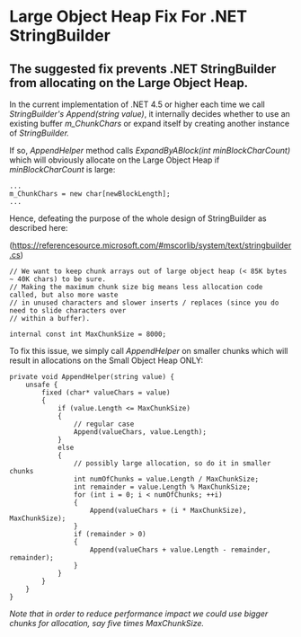 # Large Object Heap Fix For .NET StringBuilder
## The suggested fix prevents .NET StringBuilder from allocating on the Large Object Heap.

In the current implementation of .NET 4.5 or higher each time we call *StringBuilder's* *Append(string value)*, it internally decides whether to use an existing buffer *m_ChunkChars* or expand itself by creating another instance of *StringBuilder.*

If so, *AppendHelper* method calls *ExpandByABlock(int minBlockCharCount)* which will obviously allocate on the Large Object Heap if *minBlockCharCount* is large:  


```
...
m_ChunkChars = new char[newBlockLength];
...
```

Hence, defeating the purpose of the whole design of StringBuilder as described here:

(https://referencesource.microsoft.com/#mscorlib/system/text/stringbuilder.cs)


```
// We want to keep chunk arrays out of large object heap (< 85K bytes ~ 40K chars) to be sure.
// Making the maximum chunk size big means less allocation code called, but also more waste
// in unused characters and slower inserts / replaces (since you do need to slide characters over
// within a buffer).  

internal const int MaxChunkSize = 8000;
```
        
        
To fix this issue, we simply call *AppendHelper* on smaller chunks which will result in allocations on the Small Object Heap ONLY:

```
private void AppendHelper(string value) {
    unsafe {
        fixed (char* valueChars = value)
        {
            if (value.Length <= MaxChunkSize)
            {
                // regular case
                Append(valueChars, value.Length);
            }
            else
            {
                // possibly large allocation, so do it in smaller chunks
                int numOfChunks = value.Length / MaxChunkSize;
                int remainder = value.Length % MaxChunkSize;
                for (int i = 0; i < numOfChunks; ++i)
                {
                    Append(valueChars + (i * MaxChunkSize), MaxChunkSize);
                }
                if (remainder > 0)
                {
                    Append(valueChars + value.Length - remainder, remainder);
                }
            }
        }
    }
}
```

*Note that in order to reduce performance impact we could use bigger chunks for allocation, say five times MaxChunkSize.* 
